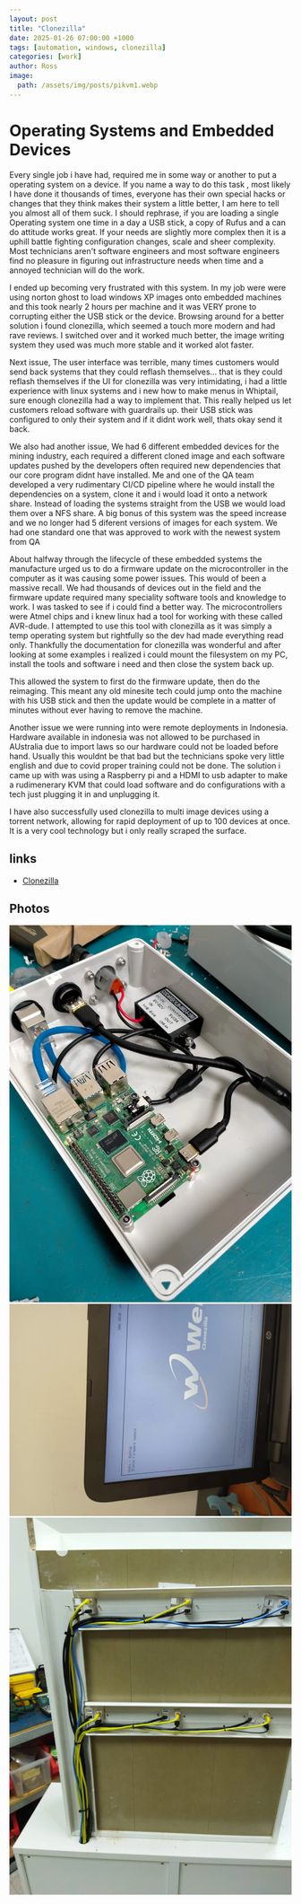 ```yaml
---
layout: post
title: "Clonezilla"
date: 2025-01-26 07:00:00 +1000
tags: [automation, windows, clonezilla]
categories: [work]
author: Ross
image: 
  path: /assets/img/posts/pikvm1.webp
---
```

# Operating Systems and Embedded Devices

Every single job i have had, required me in some way or another to put a operating system on a device. If you name a way to do this task , most likely I have done it thousands of times, everyone has their own special hacks or changes that they think makes their system a little better, I am here to tell you almost all of them suck. I should rephrase, if you are loading a single Operating system one time in a day a USB stick, a copy of Rufus and a can do attitude works great. If your needs are slightly more complex then it is a uphill battle fighting configuration changes, scale and sheer complexity. Most technicians aren't software engineers and most software engineers find no pleasure in figuring out infrastructure needs when time and a annoyed technician will do the work.

I ended up becoming very frustrated with this system. In my job were were using norton ghost to load windows XP images onto embedded machines and this took nearly 2 hours per machine and it was VERY prone to corrupting either the USB stick or the device. Browsing around for a better solution i found clonezilla, which seemed a touch more modern and had rave reviews. I switched over and it worked much better, the image writing system they used was much more stable and it worked alot faster.

Next issue, The user interface was terrible, many times customers would send back systems that they could reflash themselves... that is they could reflash themselves if the UI for clonezilla was very intimidating, i had a little experience with linux systems and i new how to make menus in Whiptail, sure enough clonezilla had a way to implement that. This really helped us let customers reload software with guardrails up. their USB stick was configured to only their system and if it didnt work well, thats okay send it back.

We also had another issue, We had 6 different embedded devices for the mining industry, each required a different cloned image and each software updates pushed by the developers often required new dependencies that our core program didnt have installed. Me and one of the QA team developed a very rudimentary CI/CD pipeline where he would install the dependencies on a system, clone it and i would load it onto a network share. Instead of loading the systems straight from the USB we would load them over a NFS share. A big bonus of this system was the speed increase and we no longer had 5 diferent versions of images for each system. We had one standard one that was approved to work with the newest system from QA

About halfway through the lifecycle of these embedded systems the manufacture urged us to do a firmware update on the microcontroller in the computer as it was causing some power issues. This would of been a massive recall. We had thousands of devices out in the field and the firmware update required many speciality software tools and knowledge to work. I was tasked to see if i could find a better way. The microcontrollers were Atmel chips and i knew linux had a tool for working with these called AVR-dude. I attempted to use this tool with clonezilla as it was simply a temp operating system but rightfully so the dev had made everything read only. Thankfully the documentation for clonezilla was wonderful and after looking at some examples i realized i could mount the filesystem on my PC, install the tools and software i need and then close the system back up.

This allowed the system to first do the firmware update, then do the reimaging. This meant any old minesite tech could jump onto the machine with his USB stick and then the update would be complete in a matter of minutes without ever having to remove the machine.

Another issue we were running into were remote deployments in Indonesia. Hardware available in indonesia was not allowed to be purchased in AUstralia due to import laws so our hardware could not be loaded before hand. Usually this wouldnt be that bad but the technicians spoke very little english and due to covid proper training could not be done. The solution i came up with was using a Raspberry pi and a HDMI to usb adapter to make a rudimenerary KVM that could load software and do configurations with a tech just plugging it in and unplugging it. 

I have also successfully used clonezilla to multi image devices using a torrent network, allowing for rapid deployment of up to 100 devices at once. It is a very cool technology but i only really scraped the surface.

## links
- [Clonezilla](https://clonezilla.org/)

## Photos

![PIKVM](/assets/img/posts/pikvm1.webp)
![Firmware and Imaging](/assets/img/posts/imagingandfirmwareupdate.webp)
![Firmware and Imaging](/assets/img/posts/imagingshelf.webp)